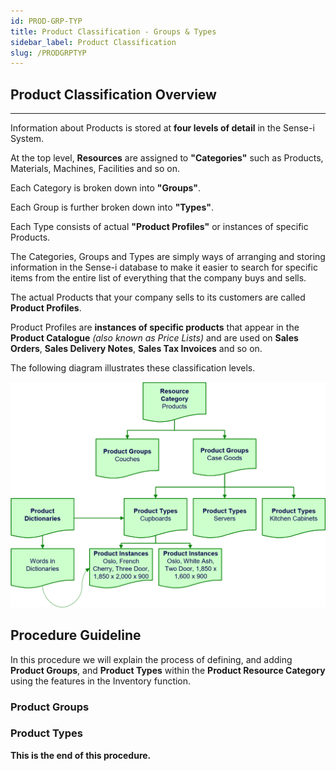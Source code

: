```yaml
---
id: PROD-GRP-TYP
title: Product Classification - Groups & Types
sidebar_label: Product Classification
slug: /PRODGRPTYP
---
```

## Product Classification Overview
___ 

Information about Products is stored at **four levels of detail** in the Sense-i System.  

At the top level, **Resources** are
assigned to **"Categories"** such as Products, Materials, Machines,
Facilities and so on.

Each Category is broken down into **"Groups"**.  

Each Group is further broken down into **"Types"**.

Each Type consists of actual **"Product Profiles"** or instances of
specific Products.

The Categories, Groups and Types are simply ways of arranging and storing information in the Sense-i database to make it easier to search for specific items from the entire list of everything that the company buys and sells.  

The actual Products that your company sells to its customers are called **Product Profiles**.  

Product Profiles are **instances of specific products** that appear in
the **Product Catalogue** _(also known as Price Lists)_ and are used on **Sales Orders**, **Sales Delivery Notes**, **Sales Tax Invoices** and so on.

The following diagram illustrates these classification levels.
	
![](../static/img/docs/SAF-441/image27.png)  


## Procedure Guideline

In this procedure we will explain the process of defining, and adding **Product Groups**, and **Product Types** within the **Product Resource Category** using the features in the Inventory function.  

### Product Groups

### Product Types


**This is the end of this procedure.**
